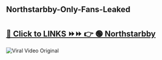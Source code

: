 
 ## Northstarbby-Only-Fans-Leaked

# <h2><a href="https://clipsfans.com/Northstarbby&ref=git">🔗 Click to LINKS ⏩⏩ 👉 🟢 Northstarbby </a></h2>

<a href="https://clipsfans.com/Northstarbby&ref=git" rel="nofollow" data-target="animated-image.originalLink"><img src="https://i.ibb.co.com/xMMVF88/686577567.gif" alt="Viral Video Original" style="max-width: 100%; display: inline-block;" data-target="animated-image.originalImage"></a>
